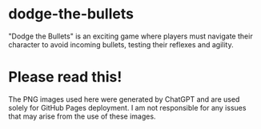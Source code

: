 # dodge-the-bullets
"Dodge the Bullets" is an exciting game where players must navigate their character to avoid incoming bullets, testing their reflexes and agility.

# Please read this!
The PNG images used here were generated by ChatGPT and are used solely for GitHub Pages deployment. I am not responsible for any issues that may arise from the use of these images.
